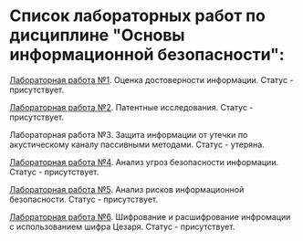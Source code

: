 # Список лабораторных работ по дисциплине "Основы информационной безопасности":

[Лабораторная работа №1](https://github.com/oooNAKooo/BSUIR/tree/main/4%20sem/OUIS_%26%26_OInfB/OInfB/lab_1). Оценка достоверности информации. Статус - присутствует.

[Лабораторная работа №2](https://github.com/oooNAKooo/BSUIR/tree/main/4%20sem/OUIS_%26%26_OInfB/OInfB/lab_2). Патентные исследования. Статус - присутствует.

Лабораторная работа №3. Защита информации от утечки по акустическому каналу пассивными методами. Статус - утеряна.

[Лабораторная работа №4](https://github.com/oooNAKooo/BSUIR/tree/main/4%20sem/OUIS_%26%26_OInfB/OInfB/lab_4). Анализ угроз безопасности информации. Статус - присутствует.

[Лабораторная работа №5](https://github.com/oooNAKooo/BSUIR/tree/main/4%20sem/OUIS_%26%26_OInfB/OInfB/lab_5). Анализ рисков информационной безопасности. Статус - присутствует.

[Лабораторная работа №6](https://github.com/oooNAKooo/BSUIR/tree/main/4%20sem/OUIS_%26%26_OInfB/OInfB/lab_6). Шифрование и расшифрование инфромации с использованием шифра Цезаря. Статус - присутствует.
